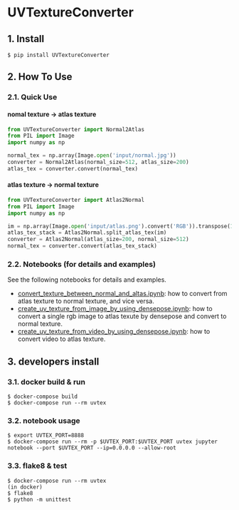 # UVTextureConverter

## 1. Install

```
$ pip install UVTextureConverter
```

## 2. How To Use

### 2.1. Quick Use

#### nomal texture -> atlas texture

```python
from UVTextureConverter import Normal2Atlas
from PIL import Image
import numpy as np

normal_tex = np.array(Image.open('input/normal.jpg'))
converter = Normal2Atlas(normal_size=512, atlas_size=200)
atlas_tex = converter.convert(normal_tex)
```

#### atlas texture -> normal texture

```python
from UVTextureConverter import Atlas2Normal
from PIL import Image
import numpy as np

im = np.array(Image.open('input/atlas.png').convert('RGB')).transpose(1, 0, 2)
atlas_tex_stack = Atlas2Normal.split_atlas_tex(im)
converter = Atlas2Normal(atlas_size=200, normal_size=512)
normal_tex = converter.convert(atlas_tex_stack)
```

### 2.2. Notebooks (for details and examples)

See the following notebooks for details and examples.

- [convert_texture_between_normal_and_altas.ipynb](notebook/convert_texture_between_normal_and_altas.ipynb): how to convert from atlas texture to normal texture, and vice versa.
- [create_uv_texture_from_image_by_using_densepose.ipynb](notebook/create_uv_texture_from_image_by_using_densepose.ipynb): how to convert a single rgb image to atlas texute by densepose and convert to normal texture.
- [create_uv_texture_from_video_by_using_densepose.ipynb](notebook/create_uv_texture_from_video_by_using_densepose.ipynb): how to convert video to atlas texture.

## 3. developers install

### 3.1. docker build & run

```
$ docker-compose build
$ docker-compose run --rm uvtex
```

### 3.2. notebook usage

```
$ export UVTEX_PORT=8888
$ docker-compose run --rm -p $UVTEX_PORT:$UVTEX_PORT uvtex jupyter notebook --port $UVTEX_PORT --ip=0.0.0.0 --allow-root
```

### 3.3. flake8 & test

```
$ docker-compose run --rm uvtex
(in docker)
$ flake8
$ python -m unittest
```
